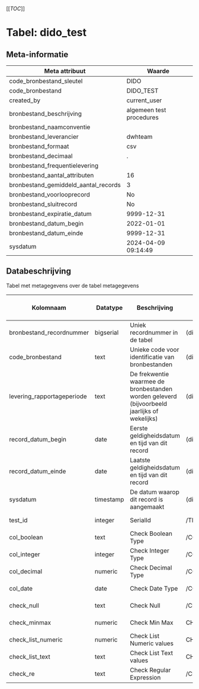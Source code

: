 [[_TOC_]]

# **Tabel: dido_test**

## Meta-informatie

| Meta attribuut | Waarde 
| ---------- | ------ |
| code_bronbestand_sleutel  | DIDO |
| code_bronbestand  | DIDO_TEST |
| created_by  | current_user |
| bronbestand_beschrijving  | algemeen test procedures |
| bronbestand_naamconventie  |  |
| bronbestand_leverancier  | dwhteam |
| bronbestand_formaat  | csv |
| bronbestand_decimaal  | . |
| bronbestand_frequentielevering  |  |
| bronbestand_aantal_attributen  | 16 |
| bronbestand_gemiddeld_aantal_records  | 3 |
| bronbestand_voorlooprecord  | No |
| bronbestand_sluitrecord  | No |
| bronbestand_expiratie_datum  | 9999-12-31 |
| bronbestand_datum_begin  | 2022-01-01 |
| bronbestand_datum_einde  | 9999-12-31 |
| sysdatum  | 2024-04-09 09:14:49  |


## Databeschrijving

Tabel met metagegevens over de tabel metagegevens

 | Kolomnaam  | Datatype  | Beschrijving  | Leverancier kolomnaam  | Leverancier kolomtype  | Code attribuut sleutel  | Code attribuut  | Code bronbestand  | Keytype  | Constraints  | Domein  | Verstek  | Positie  | Avg classificatie  | Veiligheid classificatie  | Attribuut datum begin  | Attribuut datum einde  |
 | -----  | -----  | -----  | -----  | -----  | -----  | -----  | -----  | -----  | -----  | -----  | -----  | -----  | -----  | -----  | -----  | -----  |
| bronbestand_recordnummer | bigserial | Uniek recordnummer in de tabel | (dido generated) |  | DIDO_TEST001 | 001 | DIDO_TEST |  |  |  |  | 1 | 1 | 1 | 2022-01-01 | 9999-12-31 | 
| code_bronbestand | text | Unieke code voor identificatie van bronbestanden | (dido generated) |  | DIDO_TEST002 | 002 | DIDO_TEST |  | DEFAULT 'DIDO_TEST' |  |  | 2 | 1 | 1 | 2022-01-01 | 9999-12-31 | 
| levering_rapportageperiode | text | De frekwentie waarmee de bronbestanden worden geleverd (bijvoorbeeld jaarlijks of wekelijks) | (dido generated) |  | DIDO_TEST003 | 003 | DIDO_TEST |  | DEFAULT '' |  |  | 3 | 1 | 1 | 2022-01-01 | 9999-12-31 | 
| record_datum_begin | date | Eerste geldigheidsdatum en tijd van dit record | (dido generated) |  | DIDO_TEST004 | 004 | DIDO_TEST |  | DEFAULT '1970-01-01' |  |  | 4 | 1 | 1 | 2022-01-01 | 9999-12-31 | 
| record_datum_einde | date | Laatste geldigheidsdatum en tijd van dit record | (dido generated) |  | DIDO_TEST005 | 005 | DIDO_TEST |  | DEFAULT '9999-12-31' |  |  | 5 | 1 | 1 | 2022-01-01 | 9999-12-31 | 
| sysdatum | timestamp | De datum waarop dit record is aangemaakt | (dido generated) |  | DIDO_TEST006 | 006 | DIDO_TEST |  | DEFAULT CURRENT_TIMESTAMP(0) |  |  | 6 | 1 | 1 | 2022-01-01 | 9999-12-31 | 
| test_id | integer | SerialId | /TEST/ID | NUMC | DIDO_TEST007 | 007 | DIDO_TEST |  |  |  |  | 7 | 1 | 1 | 2022-01-01 | 9999-12-31 | 
| col_boolean | text | Check Boolean Type | /COL/BOOLEAN | CHAR | DIDO_TEST008 | 008 | DIDO_TEST |  |  | ['','true','false'] |  | 8 | 1 | 1 | 2022-01-01 | 9999-12-31 | 
| col_integer | integer | Check Integer Type | /COL/INTEGER | NUMC | DIDO_TEST009 | 009 | DIDO_TEST |  |  | 1:100 |  | 9 | 1 | 1 | 2022-01-01 | 9999-12-31 | 
| col_decimal | numeric | Check Decimal Type | /COL/DECIMAL | NUMC | DIDO_TEST010 | 010 | DIDO_TEST |  |  |  |  | 10 | 1 | 1 | 2022-01-01 | 9999-12-31 | 
| col_date | date | Check Date Type | /COL/DATE | DATS | DIDO_TEST011 | 011 | DIDO_TEST |  |  |  |  | 11 | 1 | 1 | 2022-01-01 | 9999-12-31 | 
| check_null | text | Check Null | /CHECK/NULL | CHAR | DIDO_TEST012 | 012 | DIDO_TEST |  | NOT NULL |  |  | 12 | 1 | 1 | 2022-01-01 | 9999-12-31 | 
| check_minmax | numeric | Check Min Max | CHECK/MINMAX | NUMC | DIDO_TEST013 | 013 | DIDO_TEST |  |  | [1:7] |  | 13 | 1 | 1 | 2022-01-01 | 9999-12-31 | 
| check_list_numeric | numeric | Check List Numeric values | CHECK/LIST/NUMERIC | NUMC | DIDO_TEST014 | 014 | DIDO_TEST |  |  | [3,5,7,9] |  | 14 | 1 | 1 | 2022-01-01 | 9999-12-31 | 
| check_list_text | text | Check List Text values | CHECK/LIST/TEXT | CHAR | DIDO_TEST015 | 015 | DIDO_TEST |  |  | ['ABC','DEF','XYZ','KLM','ASML',] |  | 15 | 1 | 1 | 2022-01-01 | 9999-12-31 | 
| check_re | text | Check Regular Expression | /CHECK/RE | CHAR | DIDO_TEST016 | 016 | DIDO_TEST |  |  |  |  | 16 | 2 | 2 | 2022-01-01 | 9999-12-31 | 


